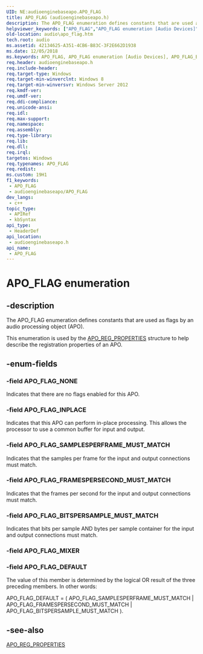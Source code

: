 ```yaml
---
UID: NE:audioenginebaseapo.APO_FLAG
title: APO_FLAG (audioenginebaseapo.h)
description: The APO_FLAG enumeration defines constants that are used as flags by an audio processing object (APO).
helpviewer_keywords: ["APO_FLAG","APO_FLAG enumeration [Audio Devices]","APO_FLAG_BITSPERSAMPLE_MUST_MATCH","APO_FLAG_DEFAULT","APO_FLAG_FRAMESPERSECOND_MUST_MATCH","APO_FLAG_INPLACE","APO_FLAG_NONE","APO_FLAG_SAMPLESPERFRAME_MUST_MATCH","audio.apo_flag","audioenginebaseapo/APO_FLAG","audioenginebaseapo/APO_FLAG_BITSPERSAMPLE_MUST_MATCH","audioenginebaseapo/APO_FLAG_DEFAULT","audioenginebaseapo/APO_FLAG_FRAMESPERSECOND_MUST_MATCH","audioenginebaseapo/APO_FLAG_INPLACE","audioenginebaseapo/APO_FLAG_NONE","audioenginebaseapo/APO_FLAG_SAMPLESPERFRAME_MUST_MATCH"]
old-location: audio\apo_flag.htm
tech.root: audio
ms.assetid: 42134625-A351-4CB6-B83C-3F2E662D1938
ms.date: 12/05/2018
ms.keywords: APO_FLAG, APO_FLAG enumeration [Audio Devices], APO_FLAG_BITSPERSAMPLE_MUST_MATCH, APO_FLAG_DEFAULT, APO_FLAG_FRAMESPERSECOND_MUST_MATCH, APO_FLAG_INPLACE, APO_FLAG_NONE, APO_FLAG_SAMPLESPERFRAME_MUST_MATCH, audio.apo_flag, audioenginebaseapo/APO_FLAG, audioenginebaseapo/APO_FLAG_BITSPERSAMPLE_MUST_MATCH, audioenginebaseapo/APO_FLAG_DEFAULT, audioenginebaseapo/APO_FLAG_FRAMESPERSECOND_MUST_MATCH, audioenginebaseapo/APO_FLAG_INPLACE, audioenginebaseapo/APO_FLAG_NONE, audioenginebaseapo/APO_FLAG_SAMPLESPERFRAME_MUST_MATCH
req.header: audioenginebaseapo.h
req.include-header: 
req.target-type: Windows
req.target-min-winverclnt: Windows 8
req.target-min-winversvr: Windows Server 2012
req.kmdf-ver: 
req.umdf-ver: 
req.ddi-compliance: 
req.unicode-ansi: 
req.idl: 
req.max-support: 
req.namespace: 
req.assembly: 
req.type-library: 
req.lib: 
req.dll: 
req.irql: 
targetos: Windows
req.typenames: APO_FLAG
req.redist: 
ms.custom: 19H1
f1_keywords:
 - APO_FLAG
 - audioenginebaseapo/APO_FLAG
dev_langs:
 - c++
topic_type:
 - APIRef
 - kbSyntax
api_type:
 - HeaderDef
api_location:
 - audioenginebaseapo.h
api_name:
 - APO_FLAG
---
```


# APO_FLAG enumeration


## -description

The APO_FLAG enumeration defines constants that are used as flags by an audio processing object (APO).

This enumeration is used by the <a href="/windows/desktop/api/audioenginebaseapo/ns-audioenginebaseapo-apo_reg_properties">APO_REG_PROPERTIES</a> structure to help describe the registration properties of an APO.

## -enum-fields

### -field APO_FLAG_NONE

Indicates that there are no flags enabled for this APO.

### -field APO_FLAG_INPLACE

Indicates that this APO can perform in-place processing. This allows the processor to use a common buffer for input and output.

### -field APO_FLAG_SAMPLESPERFRAME_MUST_MATCH

Indicates that the samples per frame for the input and output connections must match.

### -field APO_FLAG_FRAMESPERSECOND_MUST_MATCH

Indicates that the frames per second for the input and output connections must match.

### -field APO_FLAG_BITSPERSAMPLE_MUST_MATCH

Indicates that bits per sample AND bytes per sample container for the  input and output connections must match.

### -field APO_FLAG_MIXER

### -field APO_FLAG_DEFAULT

The value of this member is determined by the logical OR result of the three preceding members. In other words:

APO_FLAG_DEFAULT = ( APO_FLAG_SAMPLESPERFRAME_MUST_MATCH | APO_FLAG_FRAMESPERSECOND_MUST_MATCH | APO_FLAG_BITSPERSAMPLE_MUST_MATCH ).

## -see-also

<a href="/windows/desktop/api/audioenginebaseapo/ns-audioenginebaseapo-apo_reg_properties">APO_REG_PROPERTIES</a>